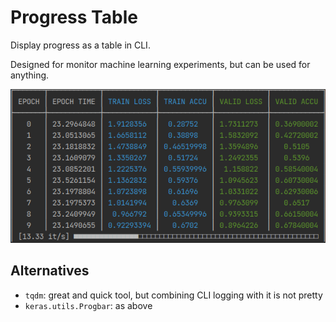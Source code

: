 # Progress Table

Display progress as a table in CLI.

Designed for monitor machine learning experiments, but can be used for anything.

![example](progress_table_example.png)

## Alternatives

* `tqdm`: great and quick tool, but combining CLI logging with it is not pretty
* `keras.utils.Progbar`: as above